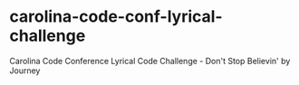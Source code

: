 # carolina-code-conf-lyrical-challenge
Carolina Code Conference Lyrical Code Challenge - Don't Stop Believin' by Journey
